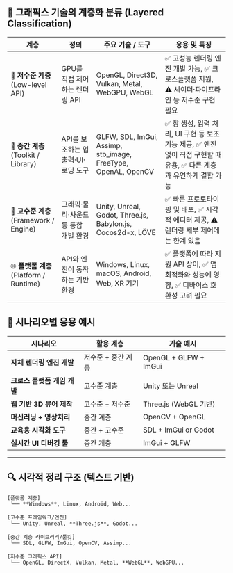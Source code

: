 ## 🎯 그래픽스 기술의 계층화 분류 (Layered Classification)

| **계층** | **정의** | **주요 기술 / 도구** | **응용 및 특징** |
|----------|----------|-----------------------|------------------|
| 🔧 **저수준 계층**<br>(Low-level API) | GPU를 직접 제어하는 렌더링 API | OpenGL, Direct3D, Vulkan, Metal, WebGPU, WebGL | ✅ 고성능 렌더링 엔진 개발 가능, ✅ 크로스플랫폼 지원, ⚠️ 셰이더·파이프라인 등 저수준 구현 필요 |
| 🧰 **중간 계층**<br>(Toolkit / Library) | API를 보조하는 입출력·UI·로딩 도구 | GLFW, SDL, ImGui, Assimp, stb_image, FreeType, OpenAL, OpenCV | ✅ 창 생성, 입력 처리, UI 구현 등 보조 기능 제공, ✅ 엔진 없이 직접 구현할 때 유용, ✅ 다른 계층과 유연하게 결합 가능 |
| 🧱 **고수준 계층**<br>(Framework / Engine) | 그래픽·물리·사운드 등 통합 개발 환경 | Unity, Unreal, Godot, Three.js, Babylon.js, Cocos2d-x, LÖVE | ✅ 빠른 프로토타이핑 및 배포, ✅ 시각적 에디터 제공, ⚠️ 렌더링 세부 제어에는 한계 있음 |
| 🌐 **플랫폼 계층**<br>(Platform / Runtime) | API와 엔진이 동작하는 기반 환경 | Windows, Linux, macOS, Android, Web, XR 기기 | ✅ 플랫폼에 따라 지원 API 상이, ✅ 앱 최적화와 성능에 영향, ✅ 디바이스 호환성 고려 필요 |

## 🧭 시나리오별 응용 예시

| 시나리오 | 활용 계층 | 기술 예시 |
|----------|-----------|-----------|
| **자체 렌더링 엔진 개발** | 저수준 + 중간 계층 | OpenGL + GLFW + ImGui |
| **크로스 플랫폼 게임 개발** | 고수준 계층 | Unity 또는 Unreal |
| **웹 기반 3D 뷰어 제작** | 고수준 + 저수준 | Three.js (WebGL 기반) |
| **머신러닝 + 영상처리** | 중간 계층 | OpenCV + OpenGL |
| **교육용 시각화 도구** | 중간 + 고수준 | SDL + ImGui or Godot |
| **실시간 UI 디버깅 툴** | 중간 계층 | ImGui + GLFW |

---

## 🔍 시각적 정리 구조 (텍스트 기반)
```
[플랫폼 계층]
 └── **Windows**, Linux, Android, Web...

[고수준 프레임워크/엔진]
 └── Unity, Unreal, **Three.js**, Godot...

[중간 계층 라이브러리/툴킷]
 └── SDL, GLFW, ImGui, OpenCV, Assimp...

[저수준 그래픽스 API]
 └── OpenGL, DirectX, Vulkan, Metal, **WebGL**, WebGPU...
```
